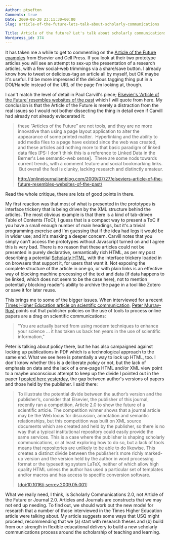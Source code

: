 ```yaml
---
Author: ptsefton
Comments: true
Date: 2009-08-20 23:11:30+00:00
Slug: article-of-the-future-lets-talk-about-scholarly-communications

Title: Article of the future? Let's talk about scholarly communications.
Wordpress_id: 374
---
```


<div>

<div class="page-toc">

</div>

<div>

It has taken me a while to get to commenting on the [Article of the
Future examples](http://beta.cell.com/) from Elsevier and Cell Press. If
you look at their two prototype articles you will see an attempt to
sex-up the presentation of a research articles, with a few social-web
trimmings via a share/save button. I already know how to tweet or
delicious-tag an article all by myself, but OK maybe it's useful. I'd be
more impressed if the delicious tagging thing put in a DOI/Handle
instead of the URL of the page I'm looking at, though.

I can't match the level of detail in Paul Carvill's piece; [Elsevier's
'Article of the Future' resembles websites of the
past](http://onlinejournalismblog.com/2009/07/27/elseviers-article-of-the-future-resembles-websites-of-the-past/)
which I will quote from here. My conclusion is that the Article of the
Future is merely a distraction from the real issues so I would not
bother dissecting the thing in detail even if Carvill had already not
already eviscerated it:

> these <span class="spCh spChx201c">“</span>Articles of the Future<span
> class="spCh spChx201d">”</span> are not tools, and they are no more
> innovative than using a page layout application to alter the
> appearance of some printed matter.  Hyperlinking and the ability to
> add media files to a page have existed since the web was created, and
> these articles add nothing more to that basic paradigm of linked data
> files [PS: I don't think this is a reference to Linked Data in the
> Berner's Lee semantic-web sense].  There are some nods towards current
> trends, with a comment feature and social bookmarking links.  But
> overall the feel is clunky, lacking research and distinctly amateur.
>
> <http://onlinejournalismblog.com/2009/07/27/elseviers-article-of-the-future-resembles-websites-of-the-past/>

Read the whole critique, there are lots of good points in there.

My first reaction was that most of what is presented in the prototypes
is interface trickery that is being driven by the XML structure behind
the articles. The most obvious example is that there is a kind of
tab-driven Table of Contents (ToC); I guess that is a compact way to
present a ToC if you have a small enough number of main headings, but
it's a trivial programming exercise and I'm guessing that if the idea
had legs it would be in wider use; and it's masking a deeper concern.
Carvill notes that you simply can't access the prototypes without
Javascript turned on and I agree this is very bad. There is no reason
that these articles could not be presented in purely declarative,
semantically rich HTML, as per my post describing a potential [Scholarly
HTML](http://ptsefton.com/2009/03/31/scholarly-html.htm), with the
interface trickery loaded in on browsers that support it, for users that
want it. Not exposing the complete structure of the article in one go,
or with plain links is an effective way of blocking machine processing
of the text and data (if data happens to be linked, which does not seem
to be the case here), not to mention potentially blocking reader's
ability to archive the page in a tool like Zotero or save it for later
reuse.

This brings me to some of the bigger issues. When interviewed for a
recent [Times Higher Education article on scientific
communication](http://www.timeshighereducation.co.uk/story.asp?sectioncode=26&storycode=407705&c=2),
[Peter Murray-Rust](http://wwmm.ch.cam.ac.uk/blogs/murrayrust/?p=2214)
points out that publisher policies on the use of tools to process online
papers are a drag on scientific communications:

> "You are actually barred from using modern techniques to enhance your
> science ... it has taken us back ten years in the use of scientific
> information,"

Peter is talking about policy there, but he has also campaigned against
locking up publications in PDF which is a technological approach to the
same end. What we see here is potentially a way to lock up HTML, too. I
don't know whether this is a deliberate *policy* or not, but the lack of
emphasis on data and the lack of a one-page HTML and/or XML view point
to a maybe unconscious attempt to keep up the divide I pointed out in
the paper I [posted here
yesterday](http://ptsefton.com/2009/08/19/towards-scholarly-html.htm#id2),
the gap between author's versions of papers and those held by the
publisher. I said there:

> <a name="id2"></a>To illustrate the potential divide between the
> author<span class="spCh spChx2019">’</span>s version and the
> publisher<span class="spCh spChx2019">’</span>s, consider that
> Elsevier, the publisher of this journal, recently ran a competition,
> Article 2.0 to show the future of a scientific article. The
> competition winner shows that a journal article may be the Web locus
> for discussion, annotation and semantic relationships, but this
> competition was built on XML source documents which are created and
> held by the publisher, so there is no way that a typical institutional
> repository could easily provide the same services. This is a case
> where the publisher is shaping scholarly communications, or at least
> exploring how to do so, but a lack of tools means that repositories
> are unlikely to be able to do likewise. This creates a distinct divide
> between the publisher<span class="spCh spChx2019">’</span>s more
> richly marked-up version and the version held by the author in word
> processing format or the typesetting system LaTeX, neither of which
> allow high quality HTML unless the author has used a particular set of
> templates and/or macros and has access to specific conversion
> software.
>
> [[doi:10.1016/j.serrev.2009.05.001](http://dx.doi.org/10.1016/j.serrev.2009.05.001)]

What we really need, I think, is Scholarly Communications 2.0, not
Article of the Future or Journal 2.0. Articles and Journals are
constructs that we may not end up needing. To find out, we should work
out the new model for research that a number of those interviewed in the
Times Higher Education article were talking about. My article suggests
some ways that USQ might proceed, recommending that we (a) start with
research theses and (b) build from our strength in flexible educational
delivery to build a new scholarly communications process around the
scholarship of teaching and learning.

</div>

</div>

